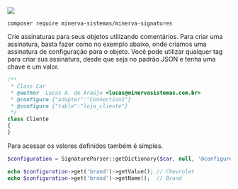 ![](http://i.imgur.com/JTyviEc.png)

`composer require minerva-sistemas/minerva-signatures`

Crie assinaturas para seus objetos utilizando comentários. Para criar uma assinatura, basta fazer como no exemplo abaixo, onde criamos uma assinatura de configuração para o objeto. Você pode utilizar qualquer tag para criar sua assinatura, desde que seja no padrão JSON e tenha uma chave e um valor.

```php
/**
 * Class Car
 * @author  Lucas A. de Araújo <lucas@minervasistemas.com.br>
 * @configure {"adapter":"Connection1"}
 * @configure {"table":"loja_cliente"}
 */
class Cliente
{
}
```
Para acessar os valores definidos também é simples.

```php
$configuration = SignatureParser::getDictionary($car, null, '@configure');

echo $configuration->get('brand')->getValue(); // Chevrolet
echo $configuration->get('brand')->getName();  // Brand
```
